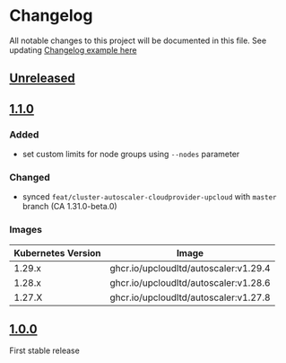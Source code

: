 # Changelog

All notable changes to this project will be documented in this file.
See updating [Changelog example here](https://keepachangelog.com/en/1.0.0/)

## [Unreleased]

## [1.1.0]

### Added
- set custom limits for node groups using `--nodes` parameter

### Changed
- synced `feat/cluster-autoscaler-cloudprovider-upcloud` with `master` branch (CA 1.31.0-beta.0)

### Images

| Kubernetes Version | Image
|--------------------|------
| 1.29.x             | ghcr.io/upcloudltd/autoscaler:v1.29.4
| 1.28.x             | ghcr.io/upcloudltd/autoscaler:v1.28.6
| 1.27.X             | ghcr.io/upcloudltd/autoscaler:v1.27.8

## [1.0.0]

First stable release

[Unreleased]: https://github.com/UpCloudLtd/autoscaler/compare/v1.1.0...HEAD
[1.1.0]: https://github.com/UpCloudLtd/autoscaler/compare/v1.0.0...v1.1.0
[1.0.0]: https://github.com/UpCloudLtd/autoscaler/releases/tag/v1.0.0

